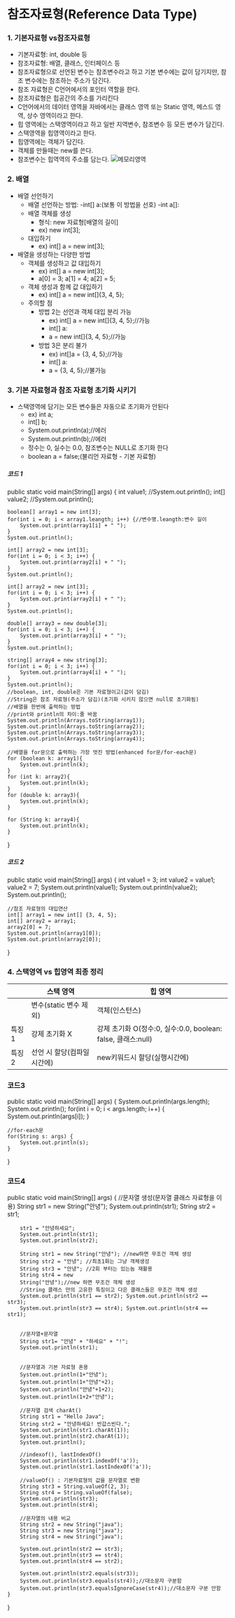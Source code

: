 # 참조자료형(Reference Data Type)
### 1. 기본자료형 vs참조자료형
- 기본자료형: int, double 등
- 참조자료형: 배열, 클래스, 인터페이스 등
- 참조자료형으로 선언된 변수는 참조변수라고 하고 기본 변수에는 값이 담기지만, 참조 변수에는 참조하는 주소가 담긴다.
- 참조 자료형은 C언어에서의 포인터 역할을 한다.
- 참조자료형은 힙공간의 주소를 가리킨다
- C언어에서의 데이터 영역을 자바에서는 클래스 영역 또는 Static 영역, 메스드 영역, 상수 영역이라고 한다.
- 힙 영역에는 스택영역이라고 하고 일반 지역변수, 참조변수 등 모든 변수가 담긴다.
- 스택영역을 힙영역이라고 한다.
- 힙영역에는 객체가 담긴다.
- 객체를 만들때는 new를 쓴다.
- 참조변수는 힙역역의 주소를 담는다.
![메모리영역](./images/2022-08-22%20192348.png)
### 2. 배열
- 배열 선언하기
    - 배열 선언하는 방법:
        -int[] a:(보통 이 방법을 선호)
        -int a[]:
    - 배열 객체를 생성
        - 형식: new 자료형[배열의 길이]
        - ex) new int[3];
    - 대입하기
        - ex) int[] a = new int[3];
- 배열을 생성하는 다양한 방법
    - 객체를 생성하고 값 대입하기
        - ex) int[] a = new int[3];
        - a[0] = 3;  a[1] = 4;  a[2] = 5;
    - 객체 생성과 함께 값 대입하기
        - ex) int[] a = new int[]{3, 4, 5};
    - 주의할 점
        - 방법 2는 선언과 객체 대입 분리 가능
            - ex) int[] a = new int[]{3, 4, 5};//가능
            - int[] a:
            - a = new int[]{3, 4, 5};//가능
        - 방법 3은 분리 불가
            - ex) int[]a = {3, 4, 5};//가능
            - int[] a:
            - a = {3, 4, 5};//불가능
### 3. 기본 자료형과 참조 자료형 초기화 시키기
- 스택영역에 담기는 모든 변수들은 자동으로 초기화가 안된다
    - ex) int a;
    - int[] b;
    - System.out.println(a);//에러
    - System.out.println(b);//에러
    - 정수는 0, 실수는 0.0, 참조변수는 NULL로 초기화 한다
    - boolean a = false;(불리언 자료형 - 기본 자료형)
##### 코드 1
public static void main(String[] args) {
    int value1;
    //System.out.println();
    int[] value2;
    //System.out.println();


    boolean[] array1 = new int[3];
    for(int i = 0; i < array1.leangth; i++) {//변수명.leangth:변수 길이
        System.out.print(array1[i] + " ");
    }
    System.out.println();

    int[] array2 = new int[3];
    for(int i = 0; i < 3; i++) {
        System.out.print(array2[i] + " ");
    }
    System.out.println();

    int[] array2 = new int[3];
    for(int i = 0; i < 3; i++) {
        System.out.print(array2[i] + " ");
    }
    System.out.println();

    double[] array3 = new double[3];
    for(int i = 0; i < 3; i++) {
        System.out.print(array3[i] + " ");
    }
    System.out.println();

    string[] array4 = new string[3];
    for(int i = 0; i < 3; i++) {
        System.out.print(array4[i] + " ");
    }
    System.out.println();
    //boolean, int, double은 기본 자료형이고(값이 담김)
    //String은 참조 자료형(주소가 담김)(초기화 시키지 않으면 null로 초기화됨)
    //배열을 한번에 출력하는 방법
    //print와 println의 차이:줄 바꿈
    System.out.println(Arrays.toString(array1));
    System.out.println(Arrays.toString(array2));
    System.out.println(Arrays.toString(array3));
    System.out.println(Arrays.toString(array4));

    //배열을 for문으로 출력하는 가장 멋진 방법(enhanced for문/for-each문)
    for (boolean k: array1){
        System.out.println(k);
    }
    for (int k: array2){
        System.out.println(k);
    }
    for (double k: array3){
        System.out.println(k);
    }

    for (String k: array4){
        System.out.println(k);
    }
}
##### 코드 2
public static void main(String[] args) {
    int value1 = 3;
    int value2 = value1;
    value2 = 7;
    System.out.println(value1);
    System.out.println(value2);
    System.out.println();
    
    //참조 자료형의 대입연산
    int[] array1 = new int[] {3, 4, 5};
    int[] array2 = array1;
    array2[0] = 7;
    System.out.println(array1[0]);
    System.out.println(array2[0]);
}


### 4. 스택영역 vs 힙영역 최종 정리
||스택 영역|힙 영역|
|------|---|---|
||변수(static 변수 제외)|객체(인스턴스)|
|특징1|강제 초기화 X|강제 초기화 O(정수:0, 실수:0.0, boolean: false, 클래스:null)|
|특징2|선언 시 할당(컴파일시간에)|new키워드시 할당(실행시간에)|


### 코드3
public static void main(String[] args) {
    System.out.println(args.length);
    System.out.println();
    for(int i = 0; i < args.length; i++) {
        System.out.println(args[i]);
    }
    
    //for-each문
    for(String s: args) { 
        System.out.println(s);
    }
}

### 코드4

public static void main(String[] args) {
		//문자열 생성(문자열 클래스 자료형을 이용)
		String str1 = new String("안녕");
		System.out.println(str1);
		String str2 = str1;
		
		str1 = "안녕하세요";
		System.out.println(str1);
		System.out.println(str2);
		
		String str1 = new String("안녕"); //new하면 무조건 객체 생성
		String str2 = "안녕"; //최초1화는 그냥 객체생성
		String str3 = "안녕"; //2회 부터는 있는놈 재활용
		String str4 = new
		String("안녕");//new 하면 무조건 객체 생성
		//String 클래스 만의 고유한 특징이고 다은 클래스들은 무조건 객체 생성
		System.out.println(str1 == str2); System.out.println(str2 == str3);
		System.out.println(str3 == str4); System.out.println(str4 == str1);

	
		//문자열+문자열
		String str1= "안녕" + "하세요" + "!";
		System.out.println(str1);

		
		//문자열과 기본 자료형 혼용
		System.out.println(1+"안녕");
		System.out.println(1+"안녕"+2);
		System.out.println("안녕"+1+2);
		System.out.println(1+2+"안녕");
		
		//문자열 검색 charAt()
		String str1 = "Hello Java";
		String str2 = "안녕하세요! 반갑스빈다.";
		System.out.println(str1.charAt(1));
		System.out.println(str2.charAt(1));
		System.out.println();
		
		//indexof(), lastIndexOf()
		System.out.println(str1.indexOf('a'));
		System.out.println(str1.lastIndexOf('a'));
		
		//valueOf() : 기본자료형의 값을 문자열로 변환
		String str3 = String.valueOf(2, 3);
		String str4 = String.valueOf(false);
		System.out.println(str3);
		System.out.println(str4);
		
		//문자열의 내용 비교
		String str2 = new String("java");
		String str3 = new String("java");
		String str4 = new String("java");
		
		System.out.println(str2 == str3);
		System.out.println(str3 == str4);
		System.out.println(str4 == str2);
		
		System.out.println(str2.equals(str3));
		System.out.println(str3.equals(str4));//대소문자 구분함
		System.out.println(str3.equalsIgnoreCase(str4));//대소문자 구분 안함
	}
}